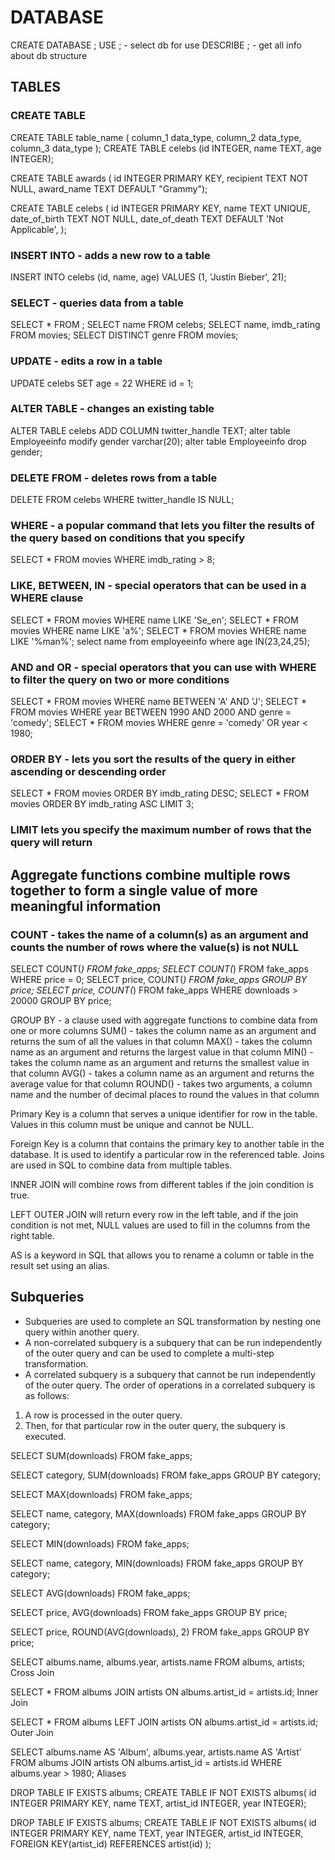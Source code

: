 
# DATABASE

CREATE DATABASE <database name>;
USE <database name>; - select db for use
DESCRIBE <database name>; - get all info about db structure

## TABLES

### CREATE TABLE

CREATE TABLE table_name (
    column_1 data_type,
    column_2 data_type,
    column_3 data_type
  );
CREATE TABLE celebs (id INTEGER, name TEXT, age INTEGER);

CREATE TABLE awards (
  id INTEGER PRIMARY KEY,
  recipient TEXT NOT NULL,
  award_name TEXT DEFAULT "Grammy");

  CREATE TABLE celebs (
    id INTEGER PRIMARY KEY,
    name TEXT UNIQUE,
    date_of_birth TEXT NOT NULL,
    date_of_death TEXT DEFAULT 'Not Applicable',
);

### INSERT INTO - adds a new row to a table

INSERT INTO celebs (id, name, age) VALUES (1, 'Justin Bieber', 21);

### SELECT - queries data from a table

SELECT * FROM <name>;
SELECT name FROM celebs;
SELECT name, imdb_rating FROM movies;
SELECT DISTINCT genre FROM movies;

### UPDATE - edits a row in a table

UPDATE celebs
SET age = 22
WHERE id = 1;

### ALTER TABLE - changes an existing table

ALTER TABLE celebs ADD COLUMN twitter_handle TEXT;
alter table Employeeinfo modify gender varchar(20);
alter table Employeeinfo drop gender;

### DELETE FROM - deletes rows from a table

DELETE FROM celebs WHERE twitter_handle IS NULL;

### WHERE - a popular command that lets you filter the results of the query based on conditions that you specify

SELECT * FROM movies WHERE imdb_rating > 8;

### LIKE, BETWEEN, IN - special operators that can be used in a WHERE clause

SELECT * FROM movies WHERE name LIKE 'Se_en';
SELECT * FROM movies WHERE name LIKE 'a%';
SELECT * FROM movies WHERE name LIKE '%man%';
select name from employeeinfo where age IN(23,24,25);

### AND and OR - special operators that you can use with WHERE to filter the query on two or more conditions

SELECT * FROM movies WHERE name BETWEEN 'A' AND 'J';
SELECT * FROM movies WHERE year BETWEEN 1990 AND 2000 AND genre = 'comedy';
SELECT * FROM movies  WHERE genre = 'comedy' OR year < 1980;

### ORDER BY - lets you sort the results of the query in either ascending or descending order

SELECT * FROM movies ORDER BY imdb_rating DESC;
SELECT * FROM movies ORDER BY imdb_rating ASC LIMIT 3;

### LIMIT lets you specify the maximum number of rows that the query will return

## Aggregate functions combine multiple rows together to form a single value of more meaningful information

### COUNT - takes the name of a column(s) as an argument and counts the number of rows where the value(s) is not NULL

SELECT COUNT(*) FROM fake_apps;
SELECT COUNT(*) FROM fake_apps WHERE price = 0;
SELECT price, COUNT(*) FROM fake_apps GROUP BY price;
SELECT price, COUNT(*) FROM fake_apps WHERE downloads > 20000 GROUP BY price;

GROUP BY - a clause used with aggregate functions to combine data from one or more columns
SUM() - takes the column name as an argument and returns the sum of all the values in that column
MAX() - takes the column name as an argument and returns the largest value in that column
MIN() - takes the column name as an argument and returns the smallest value in that column
AVG() - takes a column name as an argument and returns the average value for that column
ROUND() - takes two arguments, a column name and the number of decimal places to round the values in that column

Primary Key is a column that serves a unique identifier for row in the table. Values in this column must be unique and cannot be NULL.

Foreign Key is a column that contains the primary key to another table in the database. It is used to identify a particular row in the referenced table.
Joins are used in SQL to combine data from multiple tables.

INNER JOIN will combine rows from different tables if the join condition is true.

LEFT OUTER JOIN will return every row in the left table, and if the join condition is not met, NULL values are used to fill in the columns from the right table.

AS is a keyword in SQL that allows you to rename a column or table in the result set using an alias.

## Subqueries

- Subqueries are used to complete an SQL transformation by nesting one query within another query.
- A non-correlated subquery is a subquery that can be run independently of the outer query and can be used to complete a multi-step transformation.
- A correlated subquery is a subquery that cannot be run independently of the outer query. The order of operations in a correlated subquery is as follows:

1. A row is processed in the outer query.
2. Then, for that particular row in the outer query, the subquery is executed.

SELECT SUM(downloads) FROM fake_apps;

SELECT category, SUM(downloads) FROM fake_apps GROUP BY category;

SELECT MAX(downloads) FROM fake_apps;

SELECT name, category, MAX(downloads) FROM fake_apps GROUP BY category;

SELECT MIN(downloads) FROM fake_apps;

SELECT name, category, MIN(downloads) FROM fake_apps GROUP BY category;

SELECT AVG(downloads) FROM fake_apps;

SELECT price, AVG(downloads) FROM fake_apps GROUP BY price;

SELECT price, ROUND(AVG(downloads), 2) FROM fake_apps GROUP BY price;

SELECT albums.name, albums.year, artists.name FROM albums, artists;
Cross Join

SELECT * FROM albums JOIN artists ON albums.artist_id = artists.id;
Inner Join

SELECT * FROM albums LEFT JOIN artists ON albums.artist_id = artists.id;
Outer Join

SELECT albums.name AS 'Album', albums.year, artists.name AS 'Artist' FROM albums JOIN artists ON albums.artist_id = artists.id WHERE albums.year > 1980;
Aliases

DROP TABLE IF EXISTS albums;
CREATE TABLE IF NOT EXISTS albums(
  id INTEGER PRIMARY KEY, 
  name TEXT,
  artist_id INTEGER,
  year INTEGER);

DROP TABLE IF EXISTS albums;
CREATE TABLE IF NOT EXISTS albums(
  id INTEGER PRIMARY KEY, 
  name TEXT,
  year INTEGER,
  artist_id INTEGER,
  FOREIGN KEY(artist_id) REFERENCES artist(id)
);
